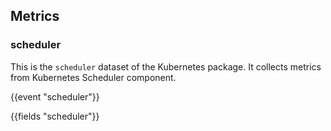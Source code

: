 ## Metrics

### scheduler

This is the `scheduler` dataset of the Kubernetes package. It collects metrics
from Kubernetes Scheduler component.

{{event "scheduler"}}

{{fields "scheduler"}}